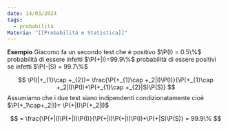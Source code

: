 ```yaml
---
date: 14/03/2024
tags:
  - probabilità
Materia: "[[Probabilità e Statistica]]"
---
```


$\newcommand{\N}{\mathbb{N}}\newcommand{\R}{\mathbb{R}}\newcommand{\Z}{\mathbb{Z}}\newcommand{\Fcal}{\mathcal{F}}$
**Esempio** Giacomo fa un secondo test che è positivo
$\P(I) = 0.5\%$ probabilità di essere infetti
$\P(+|I)=99.9\%$ probabilità di essere positivi se infetti
$\P(-|S) = 99.7\%$

$$
\P(I|+_{1}\cap +_{2})= \frac{\P(+_{1}\cap +_2|I)\P(I)}{\P(+_{1}\cap +_2|I)\P(I)+\P(+_{1}\cap +_{2}|S)\P(S)}
$$
Assumiamo che i due test siano indipendenti condizionatamente cioè $\P(+_1\cap+_2|I)= \P(+|I)\P(+_2|I)$

$$
= \frac{\P(+|I)\P(+|I)\P(I)}{\P(+|I)\P(+|I)\P(I)+\P(+|S)\P(S)} = 99.9\%
$$